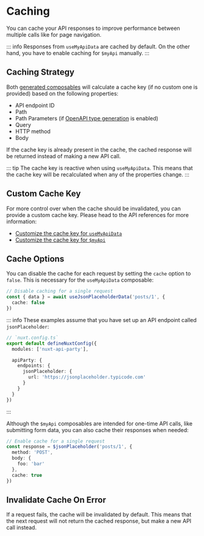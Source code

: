 # Caching

You can cache your API responses to improve performance between multiple calls like for page navigation.

::: info
Responses from `useMyApiData` are cached by default. On the other hand, you have to enable caching for `$myApi` manually.
:::

## Caching Strategy

Both [generated composables](/api/#dynamic-composables) will calculate a cache key (if no custom one is provided) based on the following properties:

- API endpoint ID
- Path
- Path Parameters (if [OpenAPI type generation](/guide/openapi-types) is enabled)
- Query
- HTTP method
- Body

If the cache key is already present in the cache, the cached response will be returned instead of making a new API call.

::: tip
The cache key is reactive when using `useMyApiData`. This means that the cache key will be recalculated when any of the properties change.
:::

## Custom Cache Key

For more control over when the cache should be invalidated, you can provide a custom cache key. Please head to the API references for more information:

- [Customize the cache key for `useMyApiData`](/api/use-my-api-data#caching)
- [Customize the cache key for `$myApi`](/api/my-api#caching)

## Cache Options

You can disable the cache for each request by setting the `cache` option to `false`. This is necessary for the `useMyApiData` composable:

```ts
// Disable caching for a single request
const { data } = await useJsonPlaceholderData('posts/1', {
  cache: false
})
```

::: info
These examples assume that you have set up an API endpoint called `jsonPlaceholder`:

```ts
// `nuxt.config.ts`
export default defineNuxtConfig({
  modules: ['nuxt-api-party'],

  apiParty: {
    endpoints: {
      jsonPlaceholder: {
        url: 'https://jsonplaceholder.typicode.com'
      }
    }
  }
})
```

:::

Although the `$myApi` composables are intended for one-time API calls, like submitting form data, you can also cache their responses when needed:

```ts
// Enable cache for a single request
const response = $jsonPlaceholder('posts/1', {
  method: 'POST',
  body: {
    foo: 'bar'
  },
  cache: true
})
```

## Invalidate Cache On Error

If a request fails, the cache will be invalidated by default. This means that the next request will not return the cached response, but make a new API call instead.
